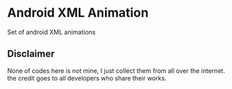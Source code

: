 # Android XML Animation
Set of android XML animations


## Disclaimer
None of codes here is not mine, I just collect them from all over the internet. the credit goes to all developers who share their works.
